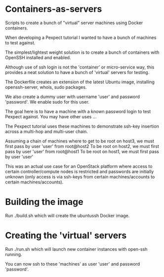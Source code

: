 
# Containers-as-servers

Scripts to create a bunch of "virtual" server machines using Docker containers.

When developing a Pexpect tutorial I wanted to have a bunch of machines to test against.

The simplest/lightest weight solution is to create a bunch of containers with OpenSSH installed and enabled.

Although use of ssh login is not the 'container' or micro-service way, this provides a neat solution
to have a bunch of 'virtual' servers for testing.

The Dockerfile creates an extension of the latest Ubuntu image, installing openssh-server, whois, sudo packages.

We also create a dummy user with username 'user' and password 'password'.
We enable sudo for this user.

The goal here is to have a machine with a known password login to test Pexpect against.
You may have other uses ...

The Pexpect tutorial uses these machines to demonstrate ssh-key insertion across a multi-hop and multi-user chain.

Assuming a chain of machines where to get to be root on host3, we must first pass by user 'user' from root@host2
To be root on host2, we must first pass by user 'user' from root@host1
To be root on host1, we must first pass by user 'user'

This was an actual use case for an OpenStack platform where access to certain controller/compute nodes is restricted
and passwords are initially unknown (only access is via ssh-keys from certain machines/accounts to certain machines/accounts).

Building the image
==================

Run ./build.sh which will create the ubuntussh Docker image.

Creating the 'virtual' servers
================================

Run ./run.sh which will launch new container instances with open-ssh running.

You can now ssh to these 'machines' as user 'user' and password 'password'.


